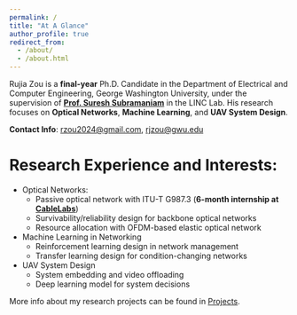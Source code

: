 ```yaml
---
permalink: /
title: "At A Glance"
author_profile: true
redirect_from: 
  - /about/
  - /about.html
---
```


Rujia Zou is a **final-year** Ph.D. Candidate in the Department of Electrical and Computer Engineering, George Washington University, under the supervision of **[Prof. Suresh Subramaniam](https://web.seas.gwu.edu/suresh/)** in the LINC Lab. His research focuses on **Optical Networks**, **Machine Learning**, and **UAV System Design**. 

**Contact Info**: rzou2024@gmail.com, rjzou@gwu.edu

Research Experience and Interests:
=====
 - Optical Networks:
    - Passive optical network with ITU-T G987.3 (**6-month internship at [CableLabs](https://www.cablelabs.com/)**) 
    - Survivability/reliability design for backbone optical networks
    - Resource allocation with OFDM-based elastic optical network
 - Machine Learning in Networking
    - Reinforcement learning design in network management
    - Transfer learning design for condition-changing networks
 - UAV System Design
    - System embedding and video offloading
    - Deep learning model for system decisions
  
More info about my research projects can be found in [Projects](https://rujiazou.github.io/talks/).
